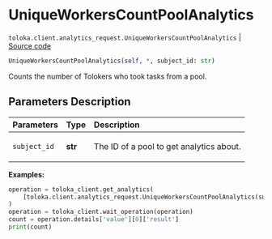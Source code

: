 # UniqueWorkersCountPoolAnalytics
`toloka.client.analytics_request.UniqueWorkersCountPoolAnalytics` | [Source code](https://github.com/Toloka/toloka-kit/blob/v1.2.3/src/client/analytics_request.py#L204)

```python
UniqueWorkersCountPoolAnalytics(self, *, subject_id: str)
```

Counts the number of Tolokers who took tasks from a pool.

## Parameters Description

| Parameters | Type | Description |
| :----------| :----| :-----------|
`subject_id`|**str**|<p>The ID of a pool to get analytics about.</p>

**Examples:**


```python
operation = toloka_client.get_analytics(
    [toloka.client.analytics_request.UniqueWorkersCountPoolAnalytics(subject_id='1084779')]
)
operation = toloka_client.wait_operation(operation)
count = operation.details['value'][0]['result']
print(count)
```
